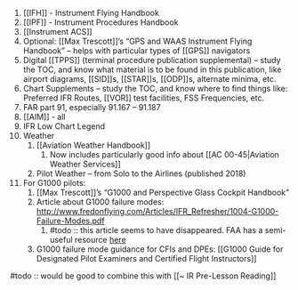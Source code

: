 1. [[IFH]] - Instrument Flying Handbook
2. [[IPF]] - Instrument Procedures Handbook
3. [[Instrument ACS]]
4. Optional: [[Max Trescott]]’s “GPS and WAAS Instrument Flying Handbook” – helps with particular types of [[GPS]] navigators
5. Digital [[TPPS]] (terminal procedure publication supplemental) – study the TOC, and know what material is to be found in this publication, like airport diagrams, [[SID]]s, [[STAR]]s, [[ODP]]s, alternate minima, etc.
6. Chart Supplements – study the TOC, and know where to find things like: Preferred IFR Routes, [[VOR]] test facilities, FSS Frequencies, etc.
7. FAR part 91, especially 91.167 – 91.187
8. [[AIM]] - all
9. IFR Low Chart Legend
10. Weather
	1. [[Aviation Weather Handbook]]
		1. Now includes particularly good info about [[AC 00-45|Aviation Weather Services]]
	2. Pilot Weather – from Solo to the Airlines (published 2018)
11. For G1000 pilots:
	1. [[Max Trescott]]’s “G1000 and Perspective Glass Cockpit Handbook”
	2. Article about G1000 failure modes: http://www.fredonflying.com/Articles/IFR_Refresher/1004-G1000-Failure-Modes.pdf
		1. #todo :: this article seems to have disappeared. FAA has a semi-useful resource [here](https://www.faasafety.gov/files/events/SO/SO09/2021/SO09104630/G1000_System_Components_QuickRef_Guide.pdf)
	3. G1000 failure mode guidance for CFIs and DPEs: [[G1000 Guide for Designated Pilot Examiners and Certified Flight Instructors]]

#todo :: would be good to combine this with [[~ IR Pre-Lesson Reading]]